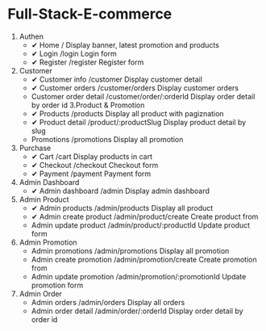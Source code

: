 # Full-Stack-E-commerce
1. Authen
    * ✔   Home / Display banner, latest promotion and products
    * ✔   Login /login Login form
    * ✔   Register /register Register form
2. Customer
    * ✔  Customer info /customer Display customer detail
    * ✔  Customer orders /customer/orders Display customer orders
    * Customer order detail /customer/order/:orderId Display order detail by order id
3.Product & Promotion
    * ✔  Products /products Display all product with pagiznation
    * ✔  Product detail /product/:productSlug Display product detail by slug
    * Promotions /promotions Display all promotion
4. Purchase
    * ✔   Cart /cart Display products in cart
    * ✔   Checkout /checkout Checkout form
    * ✔    Payment /payment Payment form
5. Admin Dashboard
    * ✔ Admin dashboard /admin Display admin dashboard
6. Admin Product
    * ✔ Admin products /admin/products Display all product
    * ✔ Admin create product /admin/product/create Create product from
    *   Admin update product /admin/product/:productId Update product form
7. Admin Promotion
    * Admin promotions /admin/promotions Display all promotion
    * Admin create promotion /admin/promotion/create Create promotion from
    * Admin update promotion /admin/promotion/:promotionId Update promotion form
8. Admin Order
    * Admin orders /admin/orders Display all orders
    * Admin order detail /admin/order/:orderId Display order detail by order id
